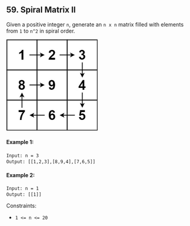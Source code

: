 ## 59. Spiral Matrix II

Given a positive integer `n`, generate an `n x n` matrix filled with elements from `1` to `n^2` in spiral order.

 
![img.png](img.png)
#### Example 1:

```
Input: n = 3
Output: [[1,2,3],[8,9,4],[7,6,5]]
```
#### Example 2:
```
Input: n = 1
Output: [[1]]
 ```

Constraints:

- `1 <= n <= 20`